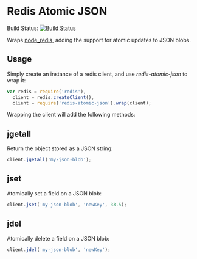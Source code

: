 Redis Atomic JSON
=================

Build Status: [![Build Status](https://travis-ci.org/npm/redis-atomic-json.png)](https://travis-ci.org/npm/redis-atomic-json)

Wraps [node_redis](https://github.com/mranney/node_redis), adding the support for atomic updates to JSON blobs.

Usage
-----

Simply create an instance of a redis client, and use _redis-atomic-json_ to wrap it:

```javascript
var redis = require('redis'),
  client = redis.createClient(),
  client = require('redis-atomic-json').wrap(client);
```

Wrapping the client will add the following methods:

jgetall
-------

Return the object stored as a JSON string:

```javascript
client.jgetall('my-json-blob');
```

jset
----

Atomically set a field on a JSON blob:

```javascript
client.jset('my-json-blob', 'newKey', 33.5);
```

jdel
----

Atomically delete a field on a JSON blob:

```javascript
client.jdel('my-json-blob', 'newKey');
```
